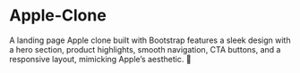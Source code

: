 # Apple-Clone
A landing page Apple clone built with Bootstrap features a sleek design with a hero section, product highlights, smooth navigation, CTA buttons, and a responsive layout, mimicking Apple’s aesthetic. 🚀
